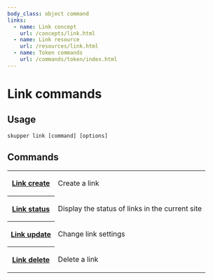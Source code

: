 ```yaml
---
body_class: object command
links:
  - name: Link concept
    url: /concepts/link.html
  - name: Link resource
    url: /resources/link.html
  - name: Token commands
    url: /commands/token/index.html
---
```


# Link commands

<section>

</section>

<section>

## Usage

~~~ shell
skupper link [command] [options]
~~~

</section>

<section>

## Commands

<table class="objects">
<tr><th><a href="create.html">Link create</a></th><td><p>Create a link</p>
</td></tr>
<tr><th><a href="status.html">Link status</a></th><td><p>Display the status of links in the current site</p>
</td></tr>
<tr><th><a href="update.html">Link update</a></th><td><p>Change link settings</p>
</td></tr>
<tr><th><a href="delete.html">Link delete</a></th><td><p>Delete a link</p>
</td></tr>
</table>

</section>

